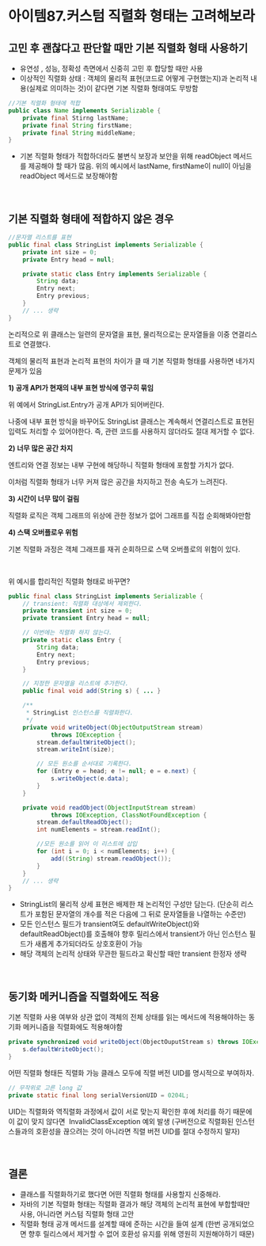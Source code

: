 # 아이템87.커스텀 직렬화 형태는 고려해보라

## **고민 후 괜찮다고 판단할 때만 기본 직렬화 형태 사용하기**

- 유연성 , 성능, 정확성 측면에서 신중히 고민 후 합당할 때만 사용
- 이상적인 직렬화 상태 : 객체의 물리적 표현(코드로 어떻게 구현했는지)과 논리적 내용(실제로 의미하는 것)이 같다면 기본 직렬화 형태여도 무방함

```java
//기본 직렬화 형태에 적합
public class Name implements Serializable {
    private final Stirng lastName;
    private final String firstName;
    private final String middleName;
}
```

- 기본 직렬화 형태가 적합하더라도 불변식 보장과 보안을 위해 readObject 메서드를 제공해야 할 때가 많음. 위의 예시에서 lastName, firstName이 null이 아님을 readObject 메서드로 보장해야함

<br>

## **기본 직렬화 형태에 적합하지 않은 경우**

```java
//문자열 리스트를 표현
public final class StringList implements Serializable {
    private int size = 0;
    private Entry head = null;

    private static class Entry implements Serializable {
        String data;
        Entry next;
        Entry previous;
    }
    // ... 생략
}
```

논리적으로 위 클래스는 일련의 문자열을 표현, 물리적으로는 문자열들을 이중 연결리스트로 연결했다.

객체의 물리적 표현과 논리적 표현의 차이가 클 때 기본 직렬화 형태를 사용하면 네가지 문제가 있음

**1) 공개 API가 현재의 내부 표현 방식에 영구히 묶임**

위 예에서 StringList.Entry가 공개 API가 되어버린다.

나중에 내부 표현 방식을 바꾸어도 StringList 클래스는 계속해서 연결리스트로 표현된 입력도 처리할 수 있어야한다. 즉, 관련 코드를 사용하지 않더라도 절대 제거할 수 없다.

**2) 너무 많은 공간 차지**

엔트리와 연결 정보는 내부 구현에 해당하니 직렬화 형태에 포함할 가치가 없다.

이처럼 직렬화 형태가 너무 커져 많은 공간을 차지하고 전송 속도가 느려진다.

**3) 시간이 너무 많이 걸림**

직렬화 로직은 객체 그래프의 위상에 관한 정보가 없어 그래프를 직접 순회해봐야만함

**4) 스택 오버플로우 위험**

기본 직렬화 과정은 객체 그래프를 재귀 순회하므로 스택 오버플로의 위험이 있다.

<br>

위 예시를 합리적인 직렬화 형태로 바꾸면?

```java
public final class StringList implements Serializable {
    // transient: 직렬화 대상에서 제외한다.
    private transient int size = 0;
    private transient Entry head = null;

    // 이번에는 직렬화 하지 않는다.
    private static class Entry {
        String data;
        Entry next;
        Entry previous;
    }

    // 지정한 문자열을 리스트에 추가한다.
    public final void add(String s) { ... }

    /**
     * StringList 인스턴스를 직렬화한다.
     */
    private void writeObject(ObjectOutputStream stream)
            throws IOException {
        stream.defaultWriteObject();
        stream.writeInt(size);

        // 모든 원소를 순서대로 기록한다.
        for (Entry e = head; e != null; e = e.next) {
            s.writeObject(e.data);
        }
    }

    private void readObject(ObjectInputStream stream)
            throws IOException, ClassNotFoundException {
        stream.defaultReadObject();
        int numElements = stream.readInt();

        //모든 원소를 읽어 이 리스트에 삽입
        for (int i = 0; i < numElements; i++) {
            add((String) stream.readObject());
        }
    }
    // ... 생략
}
```

- StringList의 물리적 상세 표현은 배제한 채 논리적인 구성만 담는다. (단순히 리스트가 포함된 문자열의 개수를 적은 다음에 그 뒤로 문자열들을 나열하는 수준만)
- 모든 인스턴스 필드가 transient여도 defaultWriteObject()와 defaultReadObject()를 호출해야 향후 릴리스에서 transient가 아닌 인스턴스 필드가 새롭게 추가되더라도 상호호환이 가능
- 해당 객체의 논리적 상태와 무관한 필드라고 확신할 때만 transient 한정자 생략

<br>

## **동기화 메커니즘을 직렬화에도 적용**

기본 직렬화 사용 여부와 상관 없이 객체의 전체 상태를 읽는 메서드에 적용해야하는 동기화 메커니즘을 직렬화에도 적용해야함

```java
private synchronized void writeObject(ObjectOuputStream s) throws IOException {
	s.defaultWriteObject();
}
```

어떤 직렬화 형태든 직렬화 가능 클래스 모두에 직렬 버전 UID를 명시적으로 부여하자.

```java
// 무작위로 고른 long 값
private static final long serialVersionUID = 0204L;
```

UID는 직렬화와 역직렬화 과정에서 값이 서로 맞는지 확인한 후에 처리를 하기 때문에 이 값이 맞지 않다면  InvalidClassException 예외 발생 (구버전으로 직렬화된 인스턴스들과의 호환성을 끊으려는 것이 아니라면 직렬 버전 UID를 절대 수정하지 말자)

<br>

## **결론**

- 클래스를 직렬화하기로 했다면 어떤 직렬화 형태를 사용할지 신중해라.
- 자바의 기본 직렬화 형태는 직렬화 결과가 해당 객체의 논리적 표현에 부합할때만 사용, 아니라면 커스텀 직렬화 형태 고안
- 직렬화 형태 공개 메서드를 설계할 때에 준하는 시간을 들여 설계 (한번 공개되었으면 향후 릴리스에서 제거할 수 없어 호환성 유지를 위해 영원히 지원해야하기 때문)